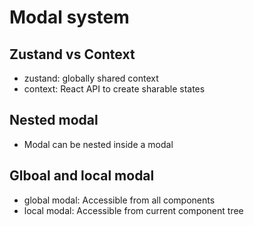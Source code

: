 # Modal system

## Zustand vs Context

- zustand: globally shared context
- context: React API to create sharable states

## Nested modal

- Modal can be nested inside a modal

## Glboal and local modal

- global modal: Accessible from all components
- local modal: Accessible from current component tree
